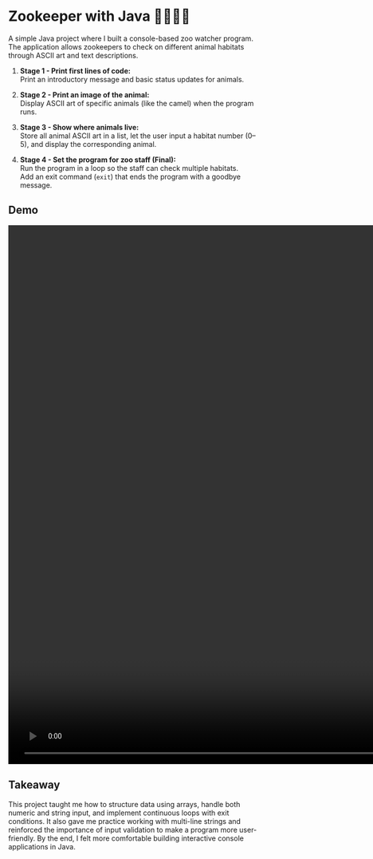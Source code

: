 # Zookeeper with Java 🦁🐪🦇🐇

A simple Java project where I built a console-based zoo watcher program.  
The application allows zookeepers to check on different animal habitats through ASCII art and text descriptions.

1. **Stage 1 - Print first lines of code:**  
   Print an introductory message and basic status updates for animals.

2. **Stage 2 - Print an image of the animal:**  
   Display ASCII art of specific animals (like the camel) when the program runs.

3. **Stage 3 - Show where animals live:**  
   Store all animal ASCII art in a list, let the user input a habitat number (0–5), and display the corresponding
   animal.

4. **Stage 4 - Set the program for zoo staff (Final):**  
   Run the program in a loop so the staff can check multiple habitats.  
   Add an exit command (`exit`) that ends the program with a goodbye message.

## Demo

<video width="1920" height="1080" align="center" src=""></video>

## Takeaway

This project taught me how to structure data using arrays, handle both numeric and string input, and implement
continuous loops with exit conditions. It also gave me practice working with multi-line strings and reinforced the
importance of input validation to make a program more user-friendly. By the end, I felt more comfortable building
interactive console applications in Java.
